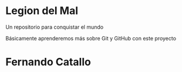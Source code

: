 # Legion del Mal
Un repositorio para conquistar el mundo

Básicamente aprenderemos más sobre Git y GitHub con este proyecto


# Fernando Catallo

